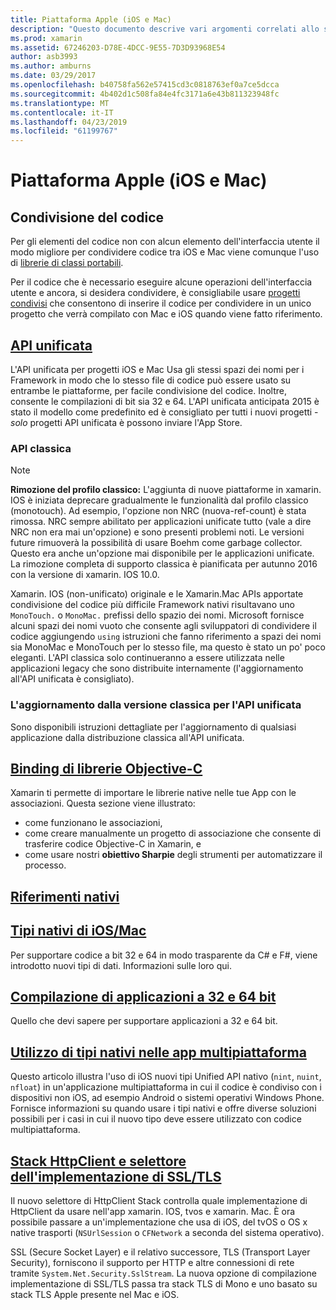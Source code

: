 ```yaml
---
title: Piattaforma Apple (iOS e Mac)
description: "Questo documento descrive vari argomenti correlati allo sviluppo di xamarin. IOS e xamarin. Mac: codice di condivisione, l'API unificata, binding Objective-C librerie, i riferimenti nativi, i tipi nativi e altro ancora."
ms.prod: xamarin
ms.assetid: 67246203-D78E-4DCC-9E55-7D3D93968E54
author: asb3993
ms.author: amburns
ms.date: 03/29/2017
ms.openlocfilehash: b40758fa562e57415cd3c0818763ef0a7ce5dcca
ms.sourcegitcommit: 4b402d1c508fa84e4fc3171a6e43b811323948fc
ms.translationtype: MT
ms.contentlocale: it-IT
ms.lasthandoff: 04/23/2019
ms.locfileid: "61199767"
---
```

# <a name="apple-platform-ios-and-mac"></a>Piattaforma Apple (iOS e Mac)

## <a name="code-sharing"></a>Condivisione del codice

Per gli elementi del codice non con alcun elemento dell'interfaccia utente il modo migliore per condividere codice tra iOS e Mac viene comunque l'uso di [librerie di classi portabili](~/cross-platform/app-fundamentals/pcl.md).

Per il codice che è necessario eseguire alcune operazioni dell'interfaccia utente e ancora, si desidera condividere, è consigliabile usare [progetti condivisi](~/cross-platform/app-fundamentals/shared-projects.md) che consentono di inserire il codice per condividere in un unico progetto che verrà compilato con Mac e iOS quando viene fatto riferimento.

##  <a name="unified-apiunifiedindexmd"></a>[API unificata](unified/index.md)

L'API unificata per progetti iOS e Mac Usa gli stessi spazi dei nomi per i Framework in modo che lo stesso file di codice può essere usato su entrambe le piattaforme, per facile condivisione del codice. Inoltre, consente le compilazioni di bit sia 32 e 64. L'API unificata anticipata 2015 è stato il modello come predefinito ed è consigliato per tutti i nuovi progetti - *solo* progetti API unificata è possono inviare l'App Store.

### <a name="classic-apis"></a>API classica

> [!NOTE]
> **Rimozione del profilo classico:** L'aggiunta di nuove piattaforme in xamarin. IOS è iniziata deprecare gradualmente le funzionalità dal profilo classico (monotouch). Ad esempio, l'opzione non NRC (nuova-ref-count) è stata rimossa. NRC sempre abilitato per applicazioni unificate tutto (vale a dire NRC non era mai un'opzione) e sono presenti problemi noti. Le versioni future rimuoverà la possibilità di usare Boehm come garbage collector. Questo era anche un'opzione mai disponibile per le applicazioni unificate. La rimozione completa di supporto classica è pianificata per autunno 2016 con la versione di xamarin. IOS 10.0.

Xamarin. IOS (non-unificato) originale e le Xamarin.Mac APIs apportate condivisione del codice più difficile Framework nativi risultavano uno `MonoTouch.` o `MonoMac.` prefissi dello spazio dei nomi.  Microsoft fornisce alcuni spazi dei nomi vuoto che consente agli sviluppatori di condividere il codice aggiungendo `using` istruzioni che fanno riferimento a spazi dei nomi sia MonoMac e MonoTouch per lo stesso file, ma questo è stato un po' poco eleganti. L'API classica solo continueranno a essere utilizzata nelle applicazioni legacy che sono distribuite internamente (l'aggiornamento all'API unificata è consigliato).


### <a name="updating-from-classic-to-the-unified-api"></a>L'aggiornamento dalla versione classica per l'API unificata

Sono disponibili istruzioni dettagliate per l'aggiornamento di qualsiasi applicazione dalla distribuzione classica all'API unificata.

## <a name="binding-objective-c-librariesbindingindexmd"></a>[Binding di librerie Objective-C](binding/index.md)

Xamarin ti permette di importare le librerie native nelle tue App con le associazioni. Questa sezione viene illustrato:

- come funzionano le associazioni,
- come creare manualmente un progetto di associazione che consente di trasferire codice Objective-C in Xamarin, e
- come usare nostri **obiettivo Sharpie** degli strumenti per automatizzare il processo.

## <a name="native-referencesnative-referencesmd"></a>[Riferimenti nativi](native-references.md)

##  <a name="macios-native-typesnativetypesmd"></a>[Tipi nativi di iOS/Mac](nativetypes.md)

Per supportare codice a bit 32 e 64 in modo trasparente da C# e F#, viene introdotto nuovi tipi di dati.   Informazioni sulle loro qui.

##  <a name="building-32-and-64-bit-apps32-and-64indexmd"></a>[Compilazione di applicazioni a 32 e 64 bit](32-and-64/index.md)

Quello che devi sapere per supportare applicazioni a 32 e 64 bit.

## <a name="working-with-native-types-in-cross-platform-appsnative-types-cross-platformmd"></a>[Utilizzo di tipi nativi nelle app multipiattaforma](native-types-cross-platform.md)

Questo articolo illustra l'uso di iOS nuovi tipi Unified API nativo (`nint`, `nuint`, `nfloat`) in un'applicazione multipiattaforma in cui il codice è condiviso con i dispositivi non iOS, ad esempio Android o sistemi operativi Windows Phone.
Fornisce informazioni su quando usare i tipi nativi e offre diverse soluzioni possibili per i casi in cui il nuovo tipo deve essere utilizzato con codice multipiattaforma.

## <a name="httpclient-stack-and-ssltls-implementation-selectorhttp-stackmd"></a>[Stack HttpClient e selettore dell'implementazione di SSL/TLS](http-stack.md)

Il nuovo selettore di HttpClient Stack controlla quale implementazione di HttpClient da usare nell'app xamarin. IOS, tvos e xamarin. Mac. È ora possibile passare a un'implementazione che usa di iOS, del tvOS o OS x native trasporti (`NSUrlSession` o `CFNetwork` a seconda del sistema operativo).

SSL (Secure Socket Layer) e il relativo successore, TLS (Transport Layer Security), forniscono il supporto per HTTP e altre connessioni di rete tramite `System.Net.Security.SslStream`. La nuova opzione di compilazione implementazione di SSL/TLS passa tra stack TLS di Mono e uno basato su stack TLS Apple presente nel Mac e iOS.

